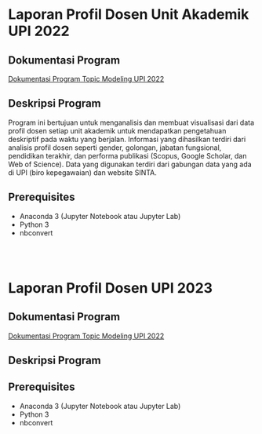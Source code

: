 # Laporan Profil Dosen Unit Akademik UPI 2022

## Dokumentasi Program
[Dokumentasi Program Topic Modeling UPI 2022](https://docs.google.com/document/d/1S0jXykYlAJrN8jl6ZMOmbz2G6WZP827GIX-a-2W4eu8/edit?usp=sharing)

## Deskripsi Program
Program ini bertujuan untuk menganalisis dan membuat visualisasi dari data profil dosen setiap unit akademik untuk mendapatkan pengetahuan deskriptif pada waktu yang berjalan. Informasi yang dihasilkan terdiri dari analisis profil dosen seperti gender, golongan, jabatan fungsional, pendidikan terakhir, dan performa publikasi (Scopus, Google Scholar, dan Web of Science). Data yang digunakan terdiri dari gabungan data yang ada di UPI (biro kepegawaian) dan website SINTA.

## Prerequisites
- Anaconda 3 (Jupyter Notebook atau Jupyter Lab)
- Python 3
- nbconvert

<br>
<br>
 
# Laporan Profil Dosen UPI 2023

## Dokumentasi Program
[Dokumentasi Program Topic Modeling UPI 2022](https://docs.google.com/document/d/1Wu5CvJ9ejQiu2Ynm-UZ6QUoUn_ADnBa_cGepRZn88jY/edit?usp=sharing)

## Deskripsi Program


## Prerequisites
- Anaconda 3 (Jupyter Notebook atau Jupyter Lab)
- Python 3
- nbconvert